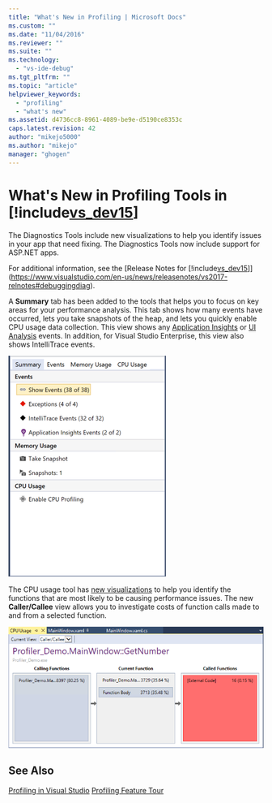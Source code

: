 ```yaml
---
title: "What's New in Profiling | Microsoft Docs"
ms.custom: ""
ms.date: "11/04/2016"
ms.reviewer: ""
ms.suite: ""
ms.technology: 
  - "vs-ide-debug"
ms.tgt_pltfrm: ""
ms.topic: "article"
helpviewer_keywords: 
  - "profiling"
  - "what's new"
ms.assetid: d4736cc8-8961-4089-be9e-d5190ce8353c
caps.latest.revision: 42
author: "mikejo5000"
ms.author: "mikejo"
manager: "ghogen"
---
```

# What's New in Profiling Tools in [!include[vs_dev15](../misc/includes/vs_dev15_md.md)]
The Diagnostics Tools include new visualizations to help you identify issues in your app that need fixing. The Diagnostics Tools now include support for ASP.NET apps.

For additional information, see the [Release Notes for [!include[vs_dev15](../misc/includes/vs_dev15_md.md)]](https://www.visualstudio.com/en-us/news/releasenotes/vs2017-relnotes#debuggingdiag).

A **Summary** tab has been added to the tools that helps you to focus on key areas for your performance analysis. This tab shows how many events have occurred, lets you take snapshots of the heap, and lets you quickly enable CPU usage data collection. This view shows any [Application Insights](https://azure.microsoft.com/en-us/documentation/articles/app-insights-visual-studio/) or [UI Analysis](https://www.visualstudio.com/en-us/news/releasenotes/vs2017-relnotes#UIAnalysis) events. In addition, for Visual Studio Enterprise, this view also shows IntelliTrace events.

![Diagnostics Tools Summary Tab](../profiling/media/DiagToolsSummaryTab-2.png "DiagToolsSummaryTab")

The CPU usage tool has [new visualizations](../profiling/Beginners-Guide-to-Performance-Profiling.md) to help you identify the functions that are most likely to be causing performance issues. The new **Caller/Callee** view allows you to investigate costs of function calls made to and from a selected function.

![Diagnostics Tools Caller Callee View](../profiling/media/DiagToolsCallerCallee.png "DiagToolsCallerCallee")
  
## See Also  
 [Profiling in Visual Studio](../profiling/index.md)
 [Profiling Feature Tour](../profiling/profiling-feature-tour.md)